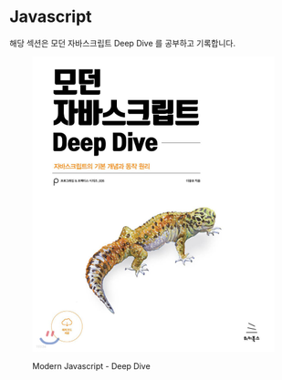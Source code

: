 # Javascript

해당 섹션은 모던 자바스크립트 Deep Dive 를 공부하고 기록합니다.

<figure><img src="../../.gitbook/assets/DeepDive.jpeg" alt=""><figcaption><p>Modern Javascript - Deep Dive</p></figcaption></figure>
